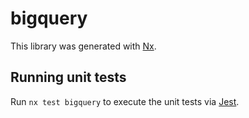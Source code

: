 # bigquery

This library was generated with [Nx](https://nx.dev).

## Running unit tests

Run `nx test bigquery` to execute the unit tests via [Jest](https://jestjs.io).
